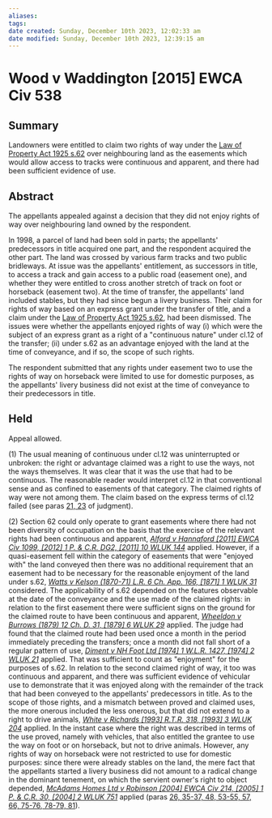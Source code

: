 ```yaml
---
aliases: 
tags: 
date created: Sunday, December 10th 2023, 12:02:33 am
date modified: Sunday, December 10th 2023, 12:39:15 am
---
```


# Wood v Waddington [2015] EWCA Civ 538

## Summary

Landowners were entitled to claim two rights of way under the [Law of Property Act 1925 s.62](https://uk.westlaw.com/Document/I38E0B640E44811DA8D70A0E70A78ED65/View/FullText.html?originationContext=document&transitionType=DocumentItem&ppcid=48ef45762ae44585ad0e80fea2cd1619&contextData=(sc.Default)) over neighbouring land as the easements which would allow access to tracks were continuous and apparent, and there had been sufficient evidence of use.

## Abstract

The appellants appealed against a decision that they did not enjoy rights of way over neighbouring land owned by the respondent.

In 1998, a parcel of land had been sold in parts; the appellants' predecessors in title acquired one part, and the respondent acquired the other part. The land was crossed by various farm tracks and two public bridleways. At issue was the appellants' entitlement, as successors in title, to access a track and gain access to a public road (easement one), and whether they were entitled to cross another stretch of track on foot or horseback (easement two). At the time of transfer, the appellants' land included stables, but they had since begun a livery business. Their claim for rights of way based on an express grant under the transfer of title, and a claim under the [Law of Property Act 1925 s.62](https://uk.westlaw.com/Document/I38E0B640E44811DA8D70A0E70A78ED65/View/FullText.html?originationContext=document&transitionType=DocumentItem&ppcid=48ef45762ae44585ad0e80fea2cd1619&contextData=(sc.Default)), had been dismissed. The issues were whether the appellants enjoyed rights of way (i) which were the subject of an express grant as a right of a "continuous nature" under cl.12 of the transfer; (ii) under s.62 as an advantage enjoyed with the land at the time of conveyance, and if so, the scope of such rights.

The respondent submitted that any rights under easement two to use the rights of way on horseback were limited to use for domestic purposes, as the appellants' livery business did not exist at the time of conveyance to their predecessors in title.

## Held

Appeal allowed.

(1) The usual meaning of continuous under cl.12 was uninterrupted or unbroken: the right or advantage claimed was a right to use the ways, not the ways themselves. It was clear that it was the use that had to be continuous. The reasonable reader would interpret cl.12 in that conventional sense and as confined to easements of that category. The claimed rights of way were not among them. The claim based on the express terms of cl.12 failed (see paras [21, 23](javascript:void(0); "View judgment paragraphs") of judgment).

(2) Section 62 could only operate to grant easements where there had not been diversity of occupation on the basis that the exercise of the relevant rights had been continuous and apparent, _[Alford v Hannaford [2011] EWCA Civ 1099, [2012] 1 P. & C.R. DG2, [2011] 10 WLUK 144](https://uk.westlaw.com/Document/I24306CC0F13C11E0935BCD649DA4DE02/View/FullText.html?originationContext=document&transitionType=DocumentItem&ppcid=48ef45762ae44585ad0e80fea2cd1619&contextData=(sc.Default))_ applied. However, if a quasi-easement fell within the category of easements that were "enjoyed with" the land conveyed then there was no additional requirement that an easement had to be necessary for the reasonable enjoyment of the land under s.62, _[Watts v Kelson (1870-71) L.R. 6 Ch. App. 166, [1871] 1 WLUK 31](https://uk.westlaw.com/Document/IF10348C0E42811DA8FC2A0F0355337E9/View/FullText.html?originationContext=document&transitionType=DocumentItem&ppcid=48ef45762ae44585ad0e80fea2cd1619&contextData=(sc.Default))_ considered. The applicability of s.62 depended on the features observable at the date of the conveyance and the use made of the claimed rights: in relation to the first easement there were sufficient signs on the ground for the claimed route to have been continuous and apparent, _[Wheeldon v Burrows (1879) 12 Ch. D. 31, [1879] 6 WLUK 29](https://uk.westlaw.com/Document/IF8BFB8F0E42811DA8FC2A0F0355337E9/View/FullText.html?originationContext=document&transitionType=DocumentItem&ppcid=48ef45762ae44585ad0e80fea2cd1619&contextData=(sc.Default))_ applied. The judge had found that the claimed route had been used once a month in the period immediately preceding the transfers; once a month did not fall short of a regular pattern of use, _[Diment v NH Foot Ltd [1974] 1 W.L.R. 1427, [1974] 2 WLUK 21](https://uk.westlaw.com/Document/I991FDA70E42711DA8FC2A0F0355337E9/View/FullText.html?originationContext=document&transitionType=DocumentItem&ppcid=48ef45762ae44585ad0e80fea2cd1619&contextData=(sc.Default))_ applied. That was sufficient to count as "enjoyment" for the purposes of s.62. In relation to the second claimed right of way, it too was continuous and apparent, and there was sufficient evidence of vehicular use to demonstrate that it was enjoyed along with the remainder of the track that had been conveyed to the appellants' predecessors in title. As to the scope of those rights, and a mismatch between proved and claimed uses, the more onerous included the less onerous, but that did not extend to a right to drive animals, _[White v Richards [1993] R.T.R. 318, [1993] 3 WLUK 204](https://uk.westlaw.com/Document/IF8FF8110E42811DA8FC2A0F0355337E9/View/FullText.html?originationContext=document&transitionType=DocumentItem&ppcid=48ef45762ae44585ad0e80fea2cd1619&contextData=(sc.Default))_ applied. In the instant case where the right was described in terms of the use proved, namely with vehicles, that also entitled the grantee to use the way on foot or on horseback, but not to drive animals. However, any rights of way on horseback were not restricted to use for domestic purposes: since there were already stables on the land, the mere fact that the appellants started a livery business did not amount to a radical change in the dominant tenement, on which the servient owner's right to object depended, _[McAdams Homes Ltd v Robinson [2004] EWCA Civ 214, [2005] 1 P. & C.R. 30, [2004] 2 WLUK 751](https://uk.westlaw.com/Document/IF05F3600E42711DA8FC2A0F0355337E9/View/FullText.html?originationContext=document&transitionType=DocumentItem&ppcid=48ef45762ae44585ad0e80fea2cd1619&contextData=(sc.Default))_ applied (paras [26, 35-37, 48, 53-55, 57, 66, 75-76, 78-79, 81](javascript:void(0); "View judgment paragraphs")).
